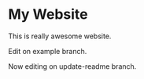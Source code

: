 # My Website

This is really awesome website.

Edit on example branch.

Now editing on update-readme branch.
